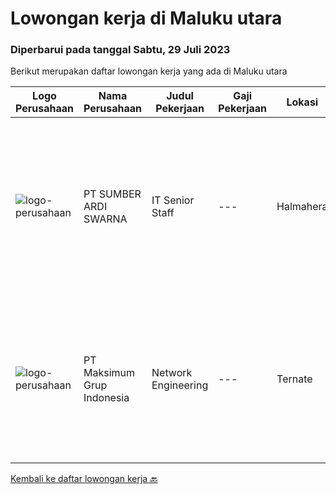 
  # Lowongan kerja di Maluku utara

  ### Diperbarui pada tanggal Sabtu, 29 Juli 2023

  Berikut merupakan daftar lowongan kerja yang ada di Maluku utara

  |Logo Perusahaan | Nama Perusahaan | Judul Pekerjaan | Gaji Pekerjaan | Lokasi | Deskripsi | Tanggal diunggah | Pranala |
  | -------------- | --------------- | --------------- | --------- | --------- | -------------- | ------- | ----------- |
  |![logo-perusahaan](https://image-service-cdn.seek.com.au/f6adbabc97a7047c420bed8066416b6da2078135/ee4dce1061f3f616224767ad58cb2fc751b8d2dc)|PT SUMBER ARDI SWARNA|IT Senior Staff|---|Halmahera|Qualifications : Minimun D3 Information Technology/ Information Systems / related field Minimum 3-4 years experience in mining industry Minimum 27-32...|Selasa, 18 Juli 2023|https://www.jobstreet.co.id/id/job/it-senior-staff-4408229?token=0~aa1b64d6-2ba2-4496-9c15-813f94991388&sectionRank=1&jobId=jobstreet-id-job-4408229|
|![logo-perusahaan](https://image-service-cdn.seek.com.au/fb1beab75a8a5b215466727c0c1284c6db11d7a2/ee4dce1061f3f616224767ad58cb2fc751b8d2dc)|PT Maksimum Grup Indonesia|Network Engineering|---|Ternate|Bachelor degree in Information Technology-related field of study with a network engineering focus. Strong understanding of network infrastructure and...|Senin, 03 Juli 2023|https://www.jobstreet.co.id/id/job/network-engineering-1036321710?token=0~aa1b64d6-2ba2-4496-9c15-813f94991388&sectionRank=2&jobId=jobstreet-id-job-1036321710|


  [Kembali ke daftar lowongan kerja 🔙](../README.md#daftar-lowongan-kerja)
  
